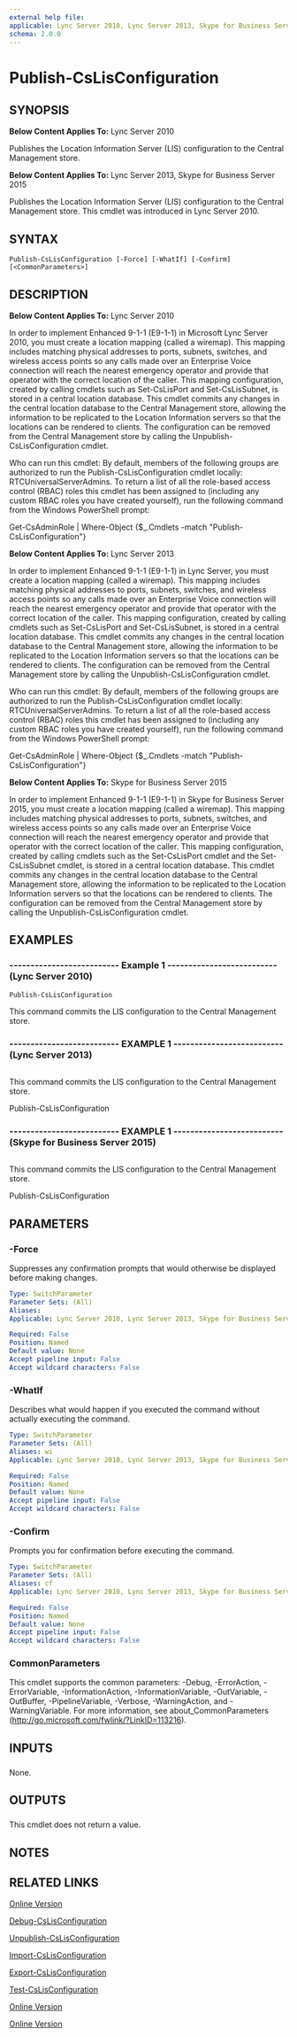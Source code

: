 ```yaml
---
external help file: 
applicable: Lync Server 2010, Lync Server 2013, Skype for Business Server 2015
schema: 2.0.0
---
```


# Publish-CsLisConfiguration

## SYNOPSIS
**Below Content Applies To:** Lync Server 2010

Publishes the Location Information Server (LIS) configuration to the Central Management store.

**Below Content Applies To:** Lync Server 2013, Skype for Business Server 2015

Publishes the Location Information Server (LIS) configuration to the Central Management store.
This cmdlet was introduced in Lync Server 2010.



## SYNTAX

```
Publish-CsLisConfiguration [-Force] [-WhatIf] [-Confirm] [<CommonParameters>]
```

## DESCRIPTION
**Below Content Applies To:** Lync Server 2010

In order to implement Enhanced 9-1-1 (E9-1-1) in Microsoft Lync Server 2010, you must create a location mapping (called a wiremap).
This mapping includes matching physical addresses to ports, subnets, switches, and wireless access points so any calls made over an Enterprise Voice connection will reach the nearest emergency operator and provide that operator with the correct location of the caller.
This mapping configuration, created by calling cmdlets such as Set-CsLisPort and Set-CsLisSubnet, is stored in a central location database.
This cmdlet commits any changes in the central location database to the Central Management store, allowing the information to be replicated to the Location Information servers so that the locations can be rendered to clients.
The configuration can be removed from the Central Management store by calling the Unpublish-CsLisConfiguration cmdlet.

Who can run this cmdlet: By default, members of the following groups are authorized to run the Publish-CsLisConfiguration cmdlet locally: RTCUniversalServerAdmins.
To return a list of all the role-based access control (RBAC) roles this cmdlet has been assigned to (including any custom RBAC roles you have created yourself), run the following command from the Windows PowerShell prompt:

Get-CsAdminRole | Where-Object {$_.Cmdlets -match "Publish-CsLisConfiguration"}

**Below Content Applies To:** Lync Server 2013

In order to implement Enhanced 9-1-1 (E9-1-1) in Lync Server, you must create a location mapping (called a wiremap).
This mapping includes matching physical addresses to ports, subnets, switches, and wireless access points so any calls made over an Enterprise Voice connection will reach the nearest emergency operator and provide that operator with the correct location of the caller.
This mapping configuration, created by calling cmdlets such as Set-CsLisPort and Set-CsLisSubnet, is stored in a central location database.
This cmdlet commits any changes in the central location database to the Central Management store, allowing the information to be replicated to the Location Information servers so that the locations can be rendered to clients.
The configuration can be removed from the Central Management store by calling the Unpublish-CsLisConfiguration cmdlet.

Who can run this cmdlet: By default, members of the following groups are authorized to run the Publish-CsLisConfiguration cmdlet locally: RTCUniversalServerAdmins.
To return a list of all the role-based access control (RBAC) roles this cmdlet has been assigned to (including any custom RBAC roles you have created yourself), run the following command from the Windows PowerShell prompt:

Get-CsAdminRole | Where-Object {$_.Cmdlets -match "Publish-CsLisConfiguration"}

**Below Content Applies To:** Skype for Business Server 2015

In order to implement Enhanced 9-1-1 (E9-1-1) in Skype for Business Server 2015, you must create a location mapping (called a wiremap).
This mapping includes matching physical addresses to ports, subnets, switches, and wireless access points so any calls made over an Enterprise Voice connection will reach the nearest emergency operator and provide that operator with the correct location of the caller.
This mapping configuration, created by calling cmdlets such as the Set-CsLisPort cmdlet and the Set-CsLisSubnet cmdlet, is stored in a central location database.
This cmdlet commits any changes in the central location database to the Central Management store, allowing the information to be replicated to the Location Information servers so that the locations can be rendered to clients.
The configuration can be removed from the Central Management store by calling the Unpublish-CsLisConfiguration cmdlet.



## EXAMPLES

### -------------------------- Example 1 -------------------------- (Lync Server 2010)
```
Publish-CsLisConfiguration
```

This command commits the LIS configuration to the Central Management store.

### -------------------------- EXAMPLE 1 -------------------------- (Lync Server 2013)
```

```

This command commits the LIS configuration to the Central Management store.

Publish-CsLisConfiguration

### -------------------------- EXAMPLE 1 -------------------------- (Skype for Business Server 2015)
```

```

This command commits the LIS configuration to the Central Management store.

Publish-CsLisConfiguration

## PARAMETERS

### -Force
Suppresses any confirmation prompts that would otherwise be displayed before making changes.

```yaml
Type: SwitchParameter
Parameter Sets: (All)
Aliases: 
Applicable: Lync Server 2010, Lync Server 2013, Skype for Business Server 2015

Required: False
Position: Named
Default value: None
Accept pipeline input: False
Accept wildcard characters: False
```

### -WhatIf
Describes what would happen if you executed the command without actually executing the command.

```yaml
Type: SwitchParameter
Parameter Sets: (All)
Aliases: wi
Applicable: Lync Server 2010, Lync Server 2013, Skype for Business Server 2015

Required: False
Position: Named
Default value: None
Accept pipeline input: False
Accept wildcard characters: False
```

### -Confirm
Prompts you for confirmation before executing the command.

```yaml
Type: SwitchParameter
Parameter Sets: (All)
Aliases: cf
Applicable: Lync Server 2010, Lync Server 2013, Skype for Business Server 2015

Required: False
Position: Named
Default value: None
Accept pipeline input: False
Accept wildcard characters: False
```

### CommonParameters
This cmdlet supports the common parameters: -Debug, -ErrorAction, -ErrorVariable, -InformationAction, -InformationVariable, -OutVariable, -OutBuffer, -PipelineVariable, -Verbose, -WarningAction, and -WarningVariable. For more information, see about_CommonParameters (http://go.microsoft.com/fwlink/?LinkID=113216).

## INPUTS

###  
None.

## OUTPUTS

###  
This cmdlet does not return a value.

## NOTES

## RELATED LINKS

[Online Version](http://technet.microsoft.com/EN-US/library/54f9d653-075d-4533-b508-231f53b54db4(OCS.14).aspx)

[Debug-CsLisConfiguration]()

[Unpublish-CsLisConfiguration]()

[Import-CsLisConfiguration]()

[Export-CsLisConfiguration]()

[Test-CsLisConfiguration]()

[Online Version](http://technet.microsoft.com/EN-US/library/54f9d653-075d-4533-b508-231f53b54db4(OCS.15).aspx)

[Online Version](http://technet.microsoft.com/EN-US/library/54f9d653-075d-4533-b508-231f53b54db4(OCS.16).aspx)

